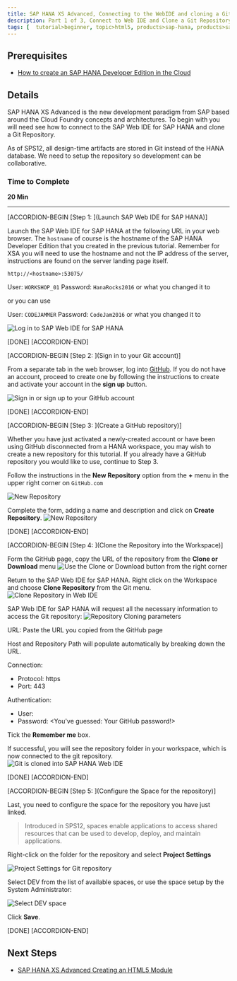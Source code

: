 ```yaml
---
title: SAP HANA XS Advanced, Connecting to the WebIDE and cloning a Git Repository to begin development
description: Part 1 of 3, Connect to Web IDE and Clone a Git Repository to begin development
tags: [  tutorial>beginner, topic>html5, products>sap-hana, products>sap-web-ide ]
---
```


## Prerequisites  
 - [How to create an SAP HANA Developer Edition in the Cloud](http://www.sap.com/developer/tutorials/hana-setup-cloud.html)

## Details
SAP HANA XS Advanced is the new development paradigm from SAP based around the Cloud Foundry concepts and architectures. To begin with you will need see how to connect to the SAP Web IDE for SAP HANA and clone a Git Repository.

As of SPS12, all design-time artifacts are stored in Git instead of the HANA database. We need to setup the repository so development can be collaborative.

### Time to Complete
**20 Min**

---

[ACCORDION-BEGIN [Step 1: ](Launch SAP Web IDE for SAP HANA)]

Launch the SAP Web IDE for SAP HANA at the following URL in your web browser. The `hostname` of course is the hostname of the SAP HANA Developer Edition that you created in the previous tutorial. Remember for XSA you will need to use the hostname and not the IP address of the server, instructions are found on the server landing page itself.

`http://<hostname>:53075/`

User: `WORKSHOP_01`
Password: `HanaRocks2016` or what you changed it to

or you can use

User: `CODEJAMMER`
Password: `CodeJam2016` or what you changed it to


![Log in to SAP Web IDE for SAP HANA](1.png)

[DONE]
[ACCORDION-END]


[ACCORDION-BEGIN [Step 2: ](Sign in to your Git account)]

From a separate tab in the web browser, log into [GitHub](https://GitHub.com). If you do not have an account, proceed to create one by following the instructions to create and activate your account in the **sign up** button.

![Sign in or sign up to your GitHub account](1_git.png)

[DONE]
[ACCORDION-END]

[ACCORDION-BEGIN [Step 3: ](Create a GitHub repository)]

Whether you have just activated a newly-created account or have been using GitHub disconnected from a HANA workspace, you may wish to create a new repository for this tutorial. If you already have a  GitHub repository you would like to use, continue to Step 3.

Follow the instructions in the **New Repository** option from the **+** menu in the upper right corner on `GitHub.com`

![New Repository](2.png)

Complete the form, adding a name and description and click on **Create Repository**.
![New Repository](3.png)

[DONE]
[ACCORDION-END]


[ACCORDION-BEGIN [Step 4: ](Clone the Repository into the Workspace)]

Form the GitHub page, copy the URL of the repository from the **Clone or Download** menu
![Use the Clone or Download button from the right corner](3_1.png)

Return to the SAP Web IDE for SAP HANA. Right click on the Workspace and choose **Clone Repository** from the Git menu.
![Clone Repository in Web IDE](4.png)

SAP Web IDE for SAP HANA will request all the necessary information to access the Git repository:
![Repository Cloning parameters](4_2.png)

URL: Paste the URL you copied from the GitHub page

Host and Repository Path will populate automatically by breaking down the URL.

Connection:
- Protocol: https
- Port: 443

Authentication:
- User: <Your GitHub user id>
- Password:  <You've guessed: Your GitHub password!>

Tick the **Remember me** box.

If successful, you will see the repository folder in your workspace, which is now connected to the git repository.
![Git is cloned into SAP HANA Web IDE](4_3.png)

[DONE]
[ACCORDION-END]

[ACCORDION-BEGIN [Step 5: ](Configure the Space for the repository)]

Last, you need to configure the space for the repository you have just linked.

>Introduced in SPS12, spaces enable applications to access shared resources that can be used to develop, deploy, and maintain applications.

Right-click on the folder for the repository and select **Project Settings**

![Project Settings for Git repository](5.png)

Select DEV from the list of available spaces, or use the space setup by the System Administrator:

![Select DEV space](6.png)

Click **Save**.

[DONE]
[ACCORDION-END]


## Next Steps
 - [SAP HANA XS Advanced Creating an HTML5 Module](http://www.sap.com/developer/tutorials/xsa-html5-module.html)
